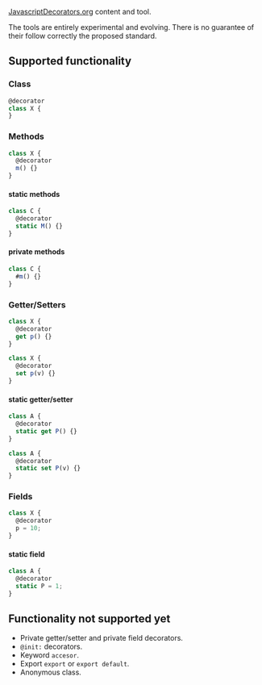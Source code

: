 [JavascriptDecorators.org](https://JavascriptDecorators.org) content and tool.

The tools are entirely experimental and evolving. There is no guarantee of their follow correctly
the proposed standard.

## Supported functionality

### Class

```js
@decorator
class X {
}
```

### Methods

```js
class X {
  @decorator
  m() {}
}
```

#### static methods

```js
class C {
  @decorator
  static M() {}
}
```

#### private methods

```js
class C {
  #m() {}
}
```


### Getter/Setters

```js
class X {
  @decorator
  get p() {}
}
```

```js
class X {
  @decorator
  set p(v) {}
}
```

#### static getter/setter

```js
class A {
  @decorator
  static get P() {}
}
```

```js
class A {
  @decorator
  static set P(v) {}
}
```

### Fields

```js
class X {
  @decorator
  p = 10;
}
```

#### static field

```js
class A {
  @decorator
  static P = 1;
}
```


## Functionality not supported yet

- Private getter/setter and private field decorators.
- `@init:` decorators.
- Keyword `accesor`.
- Export `export` or `export default`.
- Anonymous class.
